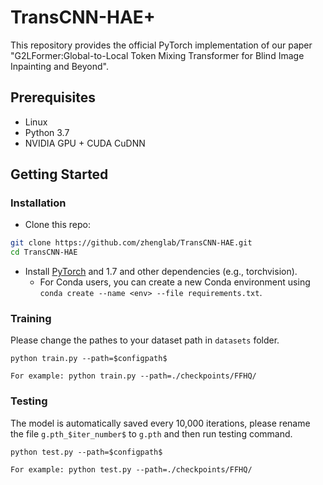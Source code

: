 # TransCNN-HAE+

This repository provides the official PyTorch implementation of our paper "G2LFormer:Global-to-Local Token Mixing Transformer for Blind Image Inpainting and Beyond".


## Prerequisites

- Linux
- Python 3.7
- NVIDIA GPU + CUDA CuDNN

## Getting Started


### Installation

- Clone this repo:
```bash
git clone https://github.com/zhenglab/TransCNN-HAE.git
cd TransCNN-HAE
```

- Install [PyTorch](http://pytorch.org) and 1.7 and other dependencies (e.g., torchvision).
  - For Conda users, you can create a new Conda environment using `conda create --name <env> --file requirements.txt`.

### Training

Please change the pathes to your dataset path in `datasets` folder.

```
python train.py --path=$configpath$

For example: python train.py --path=./checkpoints/FFHQ/
```

### Testing

The model is automatically saved every 10,000 iterations, please rename the file `g.pth_$iter_number$` to `g.pth` and then run testing command.
```
python test.py --path=$configpath$ 

For example: python test.py --path=./checkpoints/FFHQ/
```
